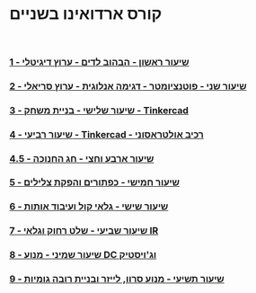 # קורס ארדואינו בשניים
<br>

### [1 - שיעור ראשון - הבהוב לדים - ערוץ דיגיטלי](Lesson_01/Lesson_01.md)


### [2 - שיעור שני - פוטנציומטר - דגימה אנלוגית - ערוץ סריאלי](Lesson_02/Lesson_02.md)


### [3 - שיעור שלישי - בניית משחק - Tinkercad](Lesson_03/Lesson_03.md)


### [4 - שיעור רביעי - Tinkercad - רכיב אולטראסוני](Lesson_04/Lesson_04.md)


### [4.5 - שיעור ארבע וחצי - חג החנוכה](Lesson_04.5-Hanuka/Lesson_04.5-Hanuka.md)


### [5 - שיעור חמישי - כפתורים והפקת צלילים](Lesson_05/Lesson_05.md)


### [6 -  שיעור שישי - גלאי קול ועיבוד אותות](Lesson_06/Lesson_06.md)


### [7 - שיעור שביעי - שלט רחוק וגלאי IR ](Lesson_07/Lesson_07.md)


### [8 - שיעור שמיני - מנוע DC וג'ויסטיק ](Lesson_08/Lesson_08.md)

### [9 - שיעור תשיעי - מנוע סרוו, לייזר ובניית רובה גומיות ](Lesson_09/Lesson_09.md)

<br><br>

